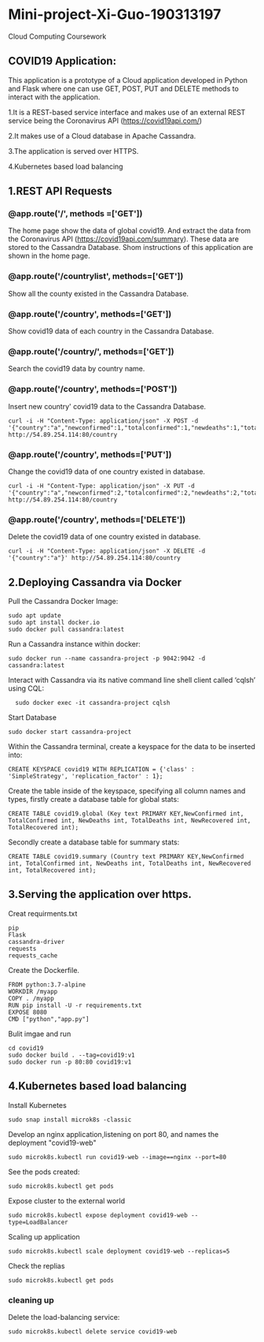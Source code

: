 # Mini-project-Xi-Guo-190313197
Cloud Computing Coursework

## COVID19 Application: 
This application is a prototype of a Cloud application developed in Python and Flask where one can use GET, POST, PUT and DELETE methods to interact with the application.

1.It is a REST-based service interface and makes use of an external REST service being the Coronavirus API (https://covid19api.com/)

2.It makes use of a Cloud database in Apache Cassandra.

3.The application is served over HTTPS.

4.Kubernetes based load balancing

## 1.REST API Requests

### @app.route('/', methods =['GET'])
The home page show the data of global covid19. And extract the data from the Coronavirus API (https://covid19api.com/summary). These data are stored to the Cassandra Database.
Shom instructions of this application are shown in the home page.

### @app.route('/countrylist', methods=['GET'])
Show all the county existed in the Cassandra Database.

### @app.route('/country', methods=['GET'])
Show covid19 data of each country in the Cassandra Database.

### @app.route('/country/<name>',  methods=['GET'])
Search the covid19 data by country name.

### @app.route('/country',  methods=['POST'])
Insert new country' covid19 data to the Cassandra Database.
```curl
curl -i -H "Content-Type: application/json" -X POST -d '{"country":"a","newconfirmed":1,"totalconfirmed":1,"newdeaths":1,"totaldeaths":1,"newrecovered":1,"totalrecovered":1}' http://54.89.254.114:80/country
```

### @app.route('/country',  methods=['PUT'])
Change the covid19 data of one country existed in database.
```curl
curl -i -H "Content-Type: application/json" -X PUT -d '{"country":"a","newconfirmed":2,"totalconfirmed":2,"newdeaths":2,"totaldeaths":2,"newrecovered":2,"totalrecovered":2}' http://54.89.254.114:80/country
```

### @app.route('/country',  methods=['DELETE'])
Delete the covid19 data of one country existed in database.
```curl
curl -i -H "Content-Type: application/json" -X DELETE -d '{"country":"a"}' http://54.89.254.114:80/country
```



## 2.Deploying Cassandra via Docker

Pull the Cassandra Docker Image:

```
sudo apt update
sudo apt install docker.io
sudo docker pull cassandra:latest
```

Run a Cassandra instance within docker:

```
sudo docker run --name cassandra-project -p 9042:9042 -d cassandra:latest
```

Interact with Cassandra via its native command line shell client called ‘cqlsh’ using CQL:

```
  sudo docker exec -it cassandra-project cqlsh
```

Start Database
```
sudo docker start cassandra-project
```

Within the Cassandra terminal, create a keyspace for the data to be inserted into:

```CQL
CREATE KEYSPACE covid19 WITH REPLICATION = {'class' : 'SimpleStrategy', 'replication_factor' : 1};
```

Create the table inside of the keyspace, specifying all column names and types, firstly create a database table for global stats:

```CQL
CREATE TABLE covid19.global (Key text PRIMARY KEY,NewConfirmed int, TotalConfirmed int, NewDeaths int, TotalDeaths int, NewRecovered int, TotalRecovered int);
```
Secondly create a database table for summary stats:

```CQL
CREATE TABLE covid19.summary (Country text PRIMARY KEY,NewConfirmed int, TotalConfirmed int, NewDeaths int, TotalDeaths int, NewRecovered int, TotalRecovered int);
```


## 3.Serving the application over https.

Creat requirments.txt
```
pip
Flask
cassandra-driver
requests
requests_cache
```

Create the Dockerfile.
```
FROM python:3.7-alpine
WORKDIR /myapp
COPY . /myapp
RUN pip install -U -r requirements.txt
EXPOSE 8080
CMD ["python","app.py"]
```

Bulit imgae and run
```
cd covid19
sudo docker build . --tag=covid19:v1
sudo docker run -p 80:80 covid19:v1
```
## 4.Kubernetes based load balancing

Install Kubernetes
```
sudo snap install microk8s -classic
```

Develop an nginx application,listening on port 80, and names the deployment "covid19-web"
```
sudo microk8s.kubectl run covid19-web --image==nginx --port=80
```
See the pods created:
```
sudo microk8s.kubectl get pods
```
Expose cluster to the external world
```
sudo microk8s.kubectl expose deployment covid19-web --type=LoadBalancer
```
Scaling up application
```
sudo microk8s.kubectl scale deployment covid19-web --replicas=5
```
Check the replias
```
sudo microk8s.kubectl get pods
```
### cleaning up 
Delete the load-balancing service:
```
sudo microk8s.kubectl delete service covid19-web
```
